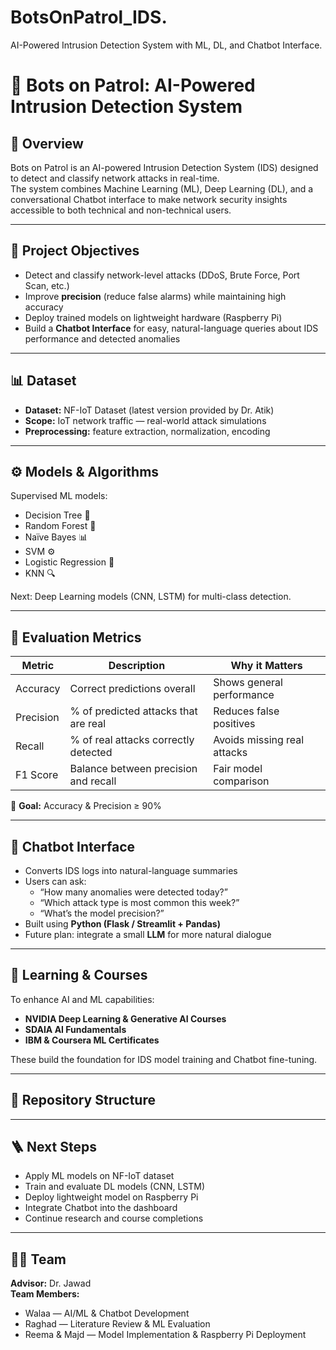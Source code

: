 # BotsOnPatrol_IDS.
AI-Powered Intrusion Detection System with ML, DL, and Chatbot Interface.
# 🤖 Bots on Patrol: AI-Powered Intrusion Detection System

## 🎯 Overview
Bots on Patrol is an AI-powered Intrusion Detection System (IDS) designed to detect and classify network attacks in real-time.  
The system combines Machine Learning (ML), Deep Learning (DL), and a conversational Chatbot interface to make network security insights accessible to both technical and non-technical users.

---

## 🧩 Project Objectives
- Detect and classify network-level attacks (DDoS, Brute Force, Port Scan, etc.)
- Improve **precision** (reduce false alarms) while maintaining high accuracy
- Deploy trained models on lightweight hardware (Raspberry Pi)
- Build a **Chatbot Interface** for easy, natural-language queries about IDS performance and detected anomalies

---

## 📊 Dataset
- **Dataset:** NF-IoT Dataset (latest version provided by Dr. Atik)
- **Scope:** IoT network traffic — real-world attack simulations
- **Preprocessing:** feature extraction, normalization, encoding

---

## ⚙️ Models & Algorithms
Supervised ML models:
- Decision Tree 🌳  
- Random Forest 🌲  
- Naïve Bayes 📊  
- SVM ⚙️  
- Logistic Regression 🧮  
- KNN 🔍  

Next: Deep Learning models (CNN, LSTM) for multi-class detection.

---

## 🧮 Evaluation Metrics
| Metric | Description | Why it Matters |
|---------|--------------|----------------|
| Accuracy | Correct predictions overall | Shows general performance |
| Precision | % of predicted attacks that are real | Reduces false positives |
| Recall | % of real attacks correctly detected | Avoids missing real attacks |
| F1 Score | Balance between precision and recall | Fair model comparison |

🎯 **Goal:** Accuracy & Precision ≥ 90%

---

## 💬 Chatbot Interface
- Converts IDS logs into natural-language summaries  
- Users can ask:
  - “How many anomalies were detected today?”
  - “Which attack type is most common this week?”
  - “What’s the model precision?”
- Built using **Python (Flask / Streamlit + Pandas)**
- Future plan: integrate a small **LLM** for more natural dialogue

---

## 🧠 Learning & Courses
To enhance AI and ML capabilities:
- **NVIDIA Deep Learning & Generative AI Courses**
- **SDAIA AI Fundamentals**
- **IBM & Coursera ML Certificates**

These build the foundation for IDS model training and Chatbot fine-tuning.

---

## 🧱 Repository Structure

---

## 🪜 Next Steps
- Apply ML models on NF-IoT dataset  
- Train and evaluate DL models (CNN, LSTM)  
- Deploy lightweight model on Raspberry Pi  
- Integrate Chatbot into the dashboard  
- Continue research and course completions  

---

## 👩‍💻 Team
**Advisor:** Dr. Jawad  
**Team Members:**  
- Walaa — AI/ML & Chatbot Development  
- Raghad — Literature Review & ML Evaluation  
- Reema & Majd — Model Implementation & Raspberry Pi Deployment  

